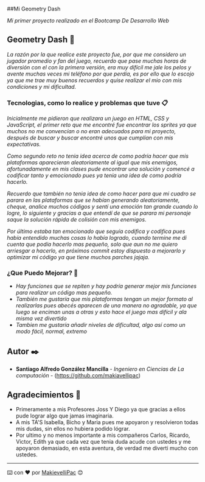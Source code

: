  ##Mi Geometry Dash

_Mi primer proyecto realizado en el Bootcamp De Desarrollo Web_

## Geometry Dash 🚀

_La razón por la que realice este proyecto fue, por que me considero un jugador promedio y fan del juego, recuerdo que pase muchas horas de diversión con el con la primera versión, era muy difícil me jale los pelos y avente muchas veces mi teléfono por que perdía, es por ello que lo escojo ya que me trae muy buenos recuerdos y quise realizar el mio con mis condiciones y mi dificultad._

### Tecnologias, como lo realice y problemas que tuve 📋

_Inicialmente me pidieron que realizara un juego en HTML, CSS y JavaScript, el primer reto que me encontré fue encontrar los sprites ya que muchos no me convencían o no eran adecuados para mi proyecto, después de buscar y buscar encontré unos que cumplían con mis expectativas._

_Como segundo reto no tenia idea acerca de como podría hacer que mis plataformas aparecieran aleatoriamente al igual que mis enemigos, afortunadamente en mis clases pude encontrar una solución y comencé a codificar tanto y emocionado pues ya tenia una idea de como podría hacerlo._

_Recuerdo que también no tenia idea de como hacer para que mi cuadro se parara en las plataformas que se habían generando aleatoriamente, cheque, analice muchos códigos y sentí una emoción tan grande cuando lo logre, lo siguiente y gracias a que entendí de que se parara mi personaje saque la solución rápida de colisión con mis enemigos._

_Por último estaba tan emocionado que seguía codifica y codifica pues había entendido muchas cosas lo había logrado, cuando termine me di cuenta que podía hacerlo mas pequeño, solo que aun no me quiero arriesgar a hacerlo, en próximos commit estoy dispuesto a mejorarlo y optimizar mi código ya que tiene muchos parches jajaja._


### ¿Que Puedo Mejorar? 🔧

* _Hay funciones que se repiten y hay podría generar mejor mis funciones para realizar un código mas pequeño._
* _También me gustaría que mis plataformas tengan un mejor formato al realizarlas pues abecés aparecen de una manera no agradable, ya que luego se enciman unas a otras y esto hace el juego mas difícil y ala misma vez divertido_
* _Tambien me gustaría añadir niveles de dificultad, algo así como un modo fácil, normal, extremo_


## Autor ✒️

* **Santiago Alfredo González Mancilla** - *Ingeniero en Ciencias de La computación* - (https://github.com/makiavellipac)

## Agradecimientos 🎁

* Primeramente a mis Profesores Joss Y Diego ya que gracias a ellos pude lograr algo que jamas imaginaria.
* A mis TA'S Isabella, Bicho y Maria pues me apoyaron y resolvieron todas mis dudas, sin ellos no hubiera podido lógrar.
* Por ultimo y no menos importante a mis compañeros Carlos, Ricardo, Victor, Edith ya que cada vez que tenia duda acude con ustedes y me apoyaron demasiado, en esta aventura, de verdad me diverti mucho con ustedes.



---
⌨️ con ❤️ por [MakievelliPac](https://github.com/makiavellipac) 😊
